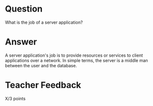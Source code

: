 # Question

What is the job of a server application?

# Answer
A server application's job is to provide resources or services to client applications over a network. In simple terms, the server is a middle man between the user and the database.


# Teacher Feedback

X/3 points